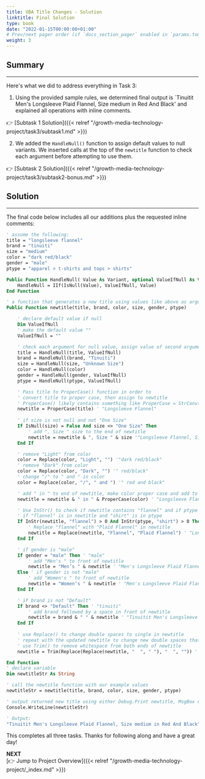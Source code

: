 ```yaml
---
title: VBA Title Changes - Solution
linktitle: Final Solution
type: book
date: "2022-01-15T00:00:00+01:00"
# Prev/next pager order (if `docs_section_pager` enabled in `params.toml`)
weight: 3
---
```


## Summary

***

Here's what we did to address everything in Task 3:

1. Using the provided sample rules, we determined final output is `Tinuitit Men's Longsleeve Plaid Flannel, Size medium in Red And Black' and explained all operations with inline comments.

:point_right: [Subtask 1 Solution]({{< relref "/growth-media-technology-project/task3/subtask1.md" >}})

2. We added the `HandleNull()` function to assign default values to null variants. We inserted calls at the top of the `newtitle` function to check each argument before attempting to use them.

:point_right: [Subtask 2 Solution]({{< relref "/growth-media-technology-project/task3/subtask2-bonus.md" >}})

## Solution

***

The final code below includes all our additions plus the requested inline comments:

```vb
' assume the following:
title = "longsleeve flannel" 
brand = "tinuiti"
size = "medium" 
color = "dark red/black" 
gender = "male" 
ptype = "apparel > t-shirts and tops > shirts" 

Public Function HandleNull( Value As Variant, optional ValueIfNull As Variant = "" ) As Variant
    HandleNull = IIf(IsNull(Value), ValueIfNull, Value)
End Function

' a function that generates a new title using values like above as arguments
Public Function newtitle(title, brand, color, size, gender, ptype) 

    ' declare default value if null
    Dim ValueIfNull
    ' make the default value ""
    ValueIfNull = ""

    ' check each argument for null value, assign value of second argument if null
    title = HandleNull(title, ValueIfNull)
    brand = HandleNull(brand, "Tinuiti")
    size = HandleNull(size, "Unknown Size")
    color = HandleNull(color)
    gender = HandleNull(gender, ValueIfNull)
    ptype = HandleNull(ptype, ValueIfNull)

    ' Pass title to ProperCase() function in order to 
    ' convert title to proper case, then assign to newtitle
    ' ProperCase() likely contains something like ProperCase = StrConv(strText, vbProperCase)
    newtitle = ProperCase(title) ' "Longsleeve Flannel" 
    
    ' if size is not null and not "One Size"
    If IsNull(size) = False And size <> "One Size" Then
        ' add ", Size " size to the end of newtitle  
        newtitle = newtitle & ", Size " & size '"Longsleeve Flannel, Size medium" 
    End If

    ' remove "Light" from color
    color = Replace(color, "Light", "") '"dark red/black" 
    ' remove "Dark" from color
    color = Replace(color, "Dark", "") '" red/black"
    ' change "/" to " and " in color
    color = Replace(color, "/", " and ") '" red and black"

    ' add " in " to end of newtitle, make color proper case and add to end of newtitle 
    newtitle = newtitle & " in " & ProperCase(color) ' "Longsleeve Flannel, Size medium in  Red And Black"

    ' Use InStr() to check if newtitle contains "flannel" and if ptype contains "shirt"
    ' if "flannel" is in newtitle and "shirt" is in ptype 
    If InStr(newtitle, "flannel") > 0 And InStr(ptype, "shirt") > 0 Then  
        ' Replace "flannel" with "Plaid Flannel" in newtitle
        newtitle = Replace(newtitle, "Flannel", "Plaid Flannel") ' "Longsleeve Plaid Flannel, Size medium in  Red And Black" 
    End If  

    ' if gender is "male"
    If gender = "male" Then ' "male"
        ' add "Men's " to front of newtitle
        newtitle = "Men’s " & newtitle ' "Men's Longsleeve Plaid Flannel, Size medium in  Red And Black"
    Else ' if gender is not "male"
        ' add "Women's " to front of newtitle
        newtitle = "Women’s " & newtitle ' "Men's Longsleeve Plaid Flannel, Size medium in  Red And Black"
    End If  

    ' if brand is not "Default"
    If brand <> "Default" Then ' "tinuiti" 
        ' add brand followed by a space in front of newtitle
        newtitle = brand & " " & newtitle ' "Tinuitit Men's Longsleeve Plaid Flannel, Size medium in  Red And Black"  
    End If   
    
    ' use Replace() to change double spaces to single in newtitle
    ' repeat with the updated newtitle to change new double spaces that may exist to single
    ' use Trim() to remove whitespace from both ends of newtitle
    newtitle = Trim(Replace(Replace(newtitle, "  ", " "), "  ", "")) ' "Tinuitit Men's Longsleeve Plaid Flannel, Size medium in Red And Black"  

End Function
' declare variable
Dim newtitleStr As String

' call the newtitle function with our example values
newtitleStr = newtitle(title, brand, color, size, gender, ptype)

' output returned new title using either Debug.Print newtitle, MsgBox newtitle, or 
Console.WriteLine(newtitleStr)

' Output:
"Tinuitit Men's Longsleeve Plaid Flannel, Size medium in Red And Black"
```
This completes all three tasks. Thanks for following along and have a great day!

**NEXT**  
[:point_right: Jump to Project Overview]({{< relref "/growth-media-technology-project/_index.md" >}})